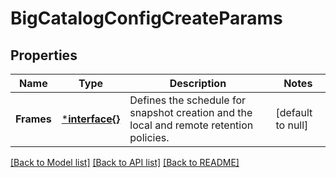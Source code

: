 # BigCatalogConfigCreateParams

## Properties
Name | Type | Description | Notes
------------ | ------------- | ------------- | -------------
**Frames** | [***interface{}**](interface{}.md) | Defines the schedule for snapshot creation and the local and remote retention policies. | [default to null]

[[Back to Model list]](../README.md#documentation-for-models) [[Back to API list]](../README.md#documentation-for-api-endpoints) [[Back to README]](../README.md)


